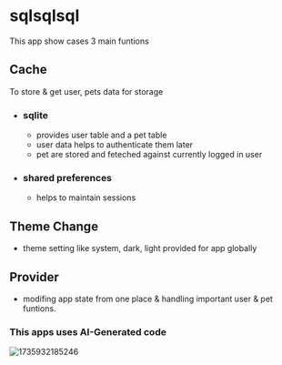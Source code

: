 # sqlsqlsql
This app show cases 3 main funtions

## Cache
To store & get user, pets data for storage
  - ### sqlite
    - provides user table and a pet table
    - user data helps to authenticate them later
    - pet are stored and feteched against currently logged in user
  - ### shared preferences
    - helps to maintain sessions
## Theme Change
  - theme setting like system, dark, light provided for app globally
## Provider
  - modifing app state from one place & handling important user & pet funtions.


### This apps uses AI-Generated code
![1735932185246](https://github.com/user-attachments/assets/b43b8e52-25fc-4bf8-84e9-1de2ae44b9f3)
